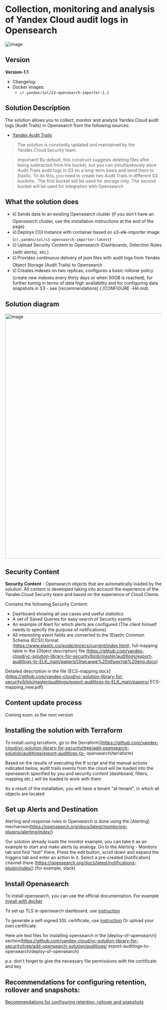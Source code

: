 # Collection, monitoring and analysis of Yandex Cloud audit logs in Opensearch

![image](https://user-images.githubusercontent.com/85429798/184665197-01f0cbca-78f3-4b32-90f1-ee6a4fa71d8e.png)

## Version

**Version-1.1**
- Changelog:
- Docker images:
    - `cr.yandex/sol/s3-opensearch-importer:1.1`

## Solution Description
The solution allows you to collect, monitor and analyze Yandex.Cloud audit logs (Audit Trails) in Opensearch from the following sources:
- [Yandex Audit Trails](https://cloud.yandex.ru/docs/audit-trails/)

> The solution is constantly updated and maintained by the Yandex.Cloud Security team.

> Important! By default, this construct suggests deleting files after being subtracted from the bucket, but you can simultaneously store Audit Trails audit logs in S3 on a long-term basis and send them to Elastic. To do this, you need to create two Audit Trails in different S3 buckets:. The first bucket will be used for storage only. The second bucket will be used for integration with Opensearch

## What the solution does
- ☑️ Sends data to an existing Opensearch cluster (if you don't have an Opensearch cluster, use the installation instructions at the end of the page)
- ☑️ Deploys COI Instance with container based on s3-elk-importer image (`cr.yandex/sol/s3-opensearch-importer:latest`)
- ☑️ Upload Security Content to Opensearch (Dashboards, Detection Rules (with alerts), etc.)
- ☑️ Provides continuous delivery of json files with audit logs from Yandex Object Storage (Audit Trails) to Opensearch
- ☑️ Creates indexes on two replicas, configures a basic rollover policy (create new indexes every thirty days or when 50GB is reached), for further tuning in terms of data high availability and for configuring data snapshots in S3 - see [recommendations] (./CONFIGURE -HA.md).

## Solution diagram
<img width="786" alt="image" src="https://user-images.githubusercontent.com/85429798/184668940-295e5e53-615d-434a-8e03-7396d00e0781.png">


## Security Content
**Security Content** - Opensearch objects that are automatically loaded by the solution. All content is developed taking into account the experience of the Yandex.Cloud Security team and based on the experience of Cloud Clients.

Contains the following Security Content:
- Dashboard showing all use cases and useful statistics
- A set of Saved Queries for easy search of Security events
- An example of Alert for which alerts are configured (The client himself needs to specify the purpose of notifications)
- All interesting event fields are converted to the [Elastic Common Schema (ECS)] format (https://www.elastic.co/guide/en/ecs/current/index.html), full mapping table in the [Object description] file (https://github.com/yandex-cloud/yc-solution-library-for-security/blob/master/auditlogs/export-auditlogs-to-ELK_main/papers/Описание%20объектов%20eng.docx) 

Detailed description in the file [ECS-mapping.docx](https://github.com/yandex-cloud/yc-solution-library-for-security/blob/master/auditlogs/export-auditlogs-to-ELK_main/papers/ ECS-mapping_new.pdf)

## Content update process
Coming soon..to the next version

## Installing the solution with Terraform

To install using terraform, go to the [terraform](https://github.com/yandex-cloud/yc-solution-library-for-security/tree/add-opensearch-solution/auditlogs/export-auditlogs-to- opensearch/terraform)

Based on the results of executing the tf script and the manual actions indicated below, audit trails events from the cloud will be loaded into the opensearch specified by you and security content (dashboard, filters, mapping etc.) will be loaded to work with them

As a result of the installation, you will have a tenant "at-tenant", in which all objects are located

## Set up Alerts and Destination
Alerting and response rules in Opensearch is done using the [Alerting] mechanism(https://opensearch.org/docs/latest/monitoring-plugins/alerting/index/)

Our solution already loads the monitor example, you can take it as an example to start and make alerts by analogy. Go to the Alerting - Monitors tab and find "test" there. Press the edit button, scroll down and expand the triggers tab and enter an action in it. Select a pre-created [notification] channel there (https://opensearch.org/docs/latest/notifications-plugin/index/) (for example, slack)


## Install Openasearch
To install opensearch, you can use the official documentation. For example [install with docker](https://opensearch.org/docs/2.1/opensearch/install/index/)

To set up TLS in opensearch dashboard, use [instruction](https://opensearch.org/docs/2.1/dashboards/install/tls/)

To generate a self-signed SSL certificate, use [instruction](https://opensearch.org/docs/2.1/security-plugin/configuration/generate-certificates/)
Or upload your own certificate

Here are test files for installing opensearch in the [deploy-of-opensearch] section(https://github.com/yandex-cloud/yc-solution-library-for-security/tree/add-opensearch-solution/auditlogs/ export-auditlogs-to-opensearch/deploy-of-opensearch)

p.s: don't forget to give the necessary file permissions with the certificate and key

## Recommendations for configuring retention, rollover and snapshots:

[Recommendations for configuring retention, rollover and snapshots](./CONFIGURE-HA.md)
